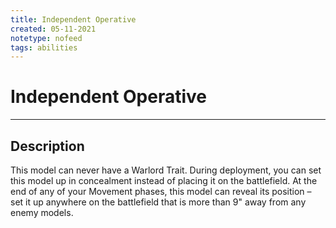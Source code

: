 ```yaml
---
title: Independent Operative
created: 05-11-2021
notetype: nofeed
tags: abilities
---
```


# Independent Operative

---

## Description

This model can never have a Warlord Trait. During deployment, you can set this model up in concealment instead of placing it on the battlefield. At the end of any of your Movement phases, this model can reveal its position – set it up anywhere on the battlefield that is more than 9" away from any enemy models.